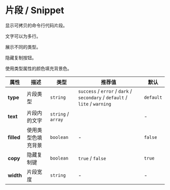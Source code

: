 # 片段 / Snippet

显示可拷贝的命令行代码片段。

<ex-code name="ex-snippet-basic"></ex-code>

<ex-code name="ex-snippet-width"></ex-code>

<ex-code name="ex-snippet-multiple">

文字可以为多行。

</ex-code>

<ex-code name="ex-snippet-type">

展示不同的类型。

</ex-code>

<ex-code name="ex-snippet-withoutCopy">

隐藏复制按钮。

</ex-code>

<ex-code name="ex-snippet-filled">

使用类型属性的颜色填充背景色。

</ex-code>

<ex-footer>

| 属性       | 描述               | 类型               | 推荐值                                                                      | 默认      |
| ---------- | ------------------ | ------------------ | --------------------------------------------------------------------------- | --------- |
| **type**   | 片段类型           | `string`           | `success` / `error` / `dark` / `secondary` / `default` / `lite` / `warning` | `default` |
| **text**   | 片段内的文字       | `string` / `array` |                                                                             | -         |
| **filled** | 使用类型色填充背景 | `boolean`          | -                                                                           | `false`   |
| **copy**   | 隐藏复制键         | `boolean`          | `true` / `false`                                                            | `true`    |
| **width**  | 片段宽度           | `string`           | -                                                                           | -         |

</ex-footer>
